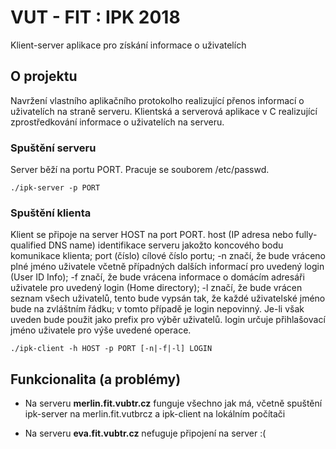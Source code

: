 # VUT - FIT : IPK 2018

Klient-server aplikace pro získání informace o uživatelích

## O projektu

Navržení vlastního aplikačního protokolho realizující přenos informací o uživatelích na straně serveru.
Klientská a serverová aplikace v C realizující zprostředkování informace o uživatelích na serveru.
### Spuštění serveru

Server běží na portu PORT. Pracuje se souborem /etc/passwd.
```
./ipk-server -p PORT
```

### Spuštění klienta

Klient se připoje na server HOST na port PORT. 
host (IP adresa nebo fully-qualified DNS name) identifikace serveru jakožto koncového bodu komunikace klienta;
port (číslo) cílové číslo portu;
-n značí, že bude vráceno plné jméno uživatele včetně případných dalších informací pro uvedený login (User ID Info);
-f značí, že bude vrácena informace o domácím adresáři uživatele pro uvedený login (Home directory);
-l značí, že bude vrácen seznam všech uživatelů, tento bude vypsán tak, že každé uživatelské jméno bude na zvláštním řádku; v tomto případě je login nepovinný. Je-li však uveden bude použit jako prefix pro výběr uživatelů.
login určuje přihlašovací jméno uživatele pro výše uvedené operace.

```
./ipk-client -h HOST -p PORT [-n|-f|-l] LOGIN
```

## Funkcionalita (a problémy)

+ Na serveru **merlin.fit.vubtr.cz** funguje všechno jak má, včetně spuštění ipk-server na merlin.fit.vutbrcz a ipk-client na lokálním počítači

+ Na serveru **eva.fit.vubtr.cz** nefuguje připojení na server :(



